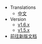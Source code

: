 
* Translations
  * [中文](/)
* Version
  * [v1.6.x](https://ghjayce.github.io/j-weapons/o/)
  * [v1.5.x](/)
* [前往新版文档](https://ghjayce.github.io/j-weapons/)